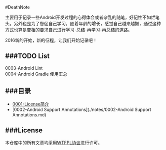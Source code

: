 #DeathNote

主要用于记录一些Android开发过程的心得体会或者杂乱的随笔，好记性不如烂笔头。另外也是为了督促自己学习，随着年龄的增长，感觉自己越来越懒，通过这种方式也算是变相的要求自己进行学习-总结-再学习-再总结的道路。

2016新的开始，新的征程，让我们开始记录吧！

###TODO List
---
0003-Android Lint  
0004-Android Gradle 使用汇总  

###目录
---
- [0001-License简介](./notes/0001-License简介.md)  
- [0002-Android Support Annotations](./notes/0002-Android Support Annotations.md)  

###License
---
本仓库中的所有文章均采用[WTFPL协议](http://www.wtfpl.net/txt/copying/)进行许可。